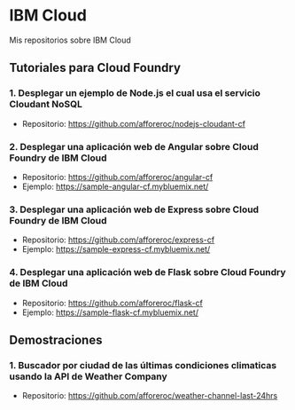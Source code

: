 # IBM Cloud 
Mis repositorios sobre IBM Cloud

## Tutoriales para Cloud Foundry

### 1. Desplegar un ejemplo de Node.js el cual usa el servicio Cloudant NoSQL<br>
* Repositorio: https://github.com/afforeroc/nodejs-cloudant-cf

### 2. Desplegar una aplicación web de Angular sobre Cloud Foundry de IBM Cloud<br>
* Repositorio: https://github.com/afforeroc/angular-cf
* Ejemplo: https://sample-angular-cf.mybluemix.net/

### 3. Desplegar una aplicación web de Express sobre Cloud Foundry de IBM Cloud<br>
* Repositorio: https://github.com/afforeroc/express-cf
* Ejemplo: https://sample-express-cf.mybluemix.net/

### 4. Desplegar una aplicación web de Flask sobre Cloud Foundry de IBM Cloud<br>
* Repositorio: https://github.com/afforeroc/flask-cf
* Ejemplo: https://sample-flask-cf.mybluemix.net/

## Demostraciones

### 1. Buscador por ciudad de las últimas condiciones climaticas usando la API de Weather Company
* Repositorio: https://github.com/afforeroc/weather-channel-last-24hrs
